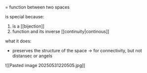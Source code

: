 = function between two spaces 

is special because:
1. is a [[bijection]] 
2. function and its inverse [[continuity|continous]]  

what it does:
- preserves the structure of the space -> for connectivity, but not distansec or angels

![[Pasted image 20250531220505.jpg]]
